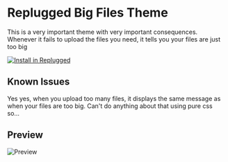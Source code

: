 # Replugged Big Files Theme

This is a very important theme with very important consequences. Whenever it fails to upload the files you need, it tells you your files are just too big

[![Install in Replugged](https://img.shields.io/badge/-Install%20in%20Replugged-blue?style=for-the-badge&logo=none)](https://replugged.dev/install?identifier=eu.shadygoat.bigFiles)

## Known Issues

Yes yes, when you upload too many files, it displays the same message as when your files are too big. Can't do anything about that using pure css so...

## Preview

![Preview](https://cdn.discordapp.com/attachments/735886276070342696/1139223900119629854/image.png)